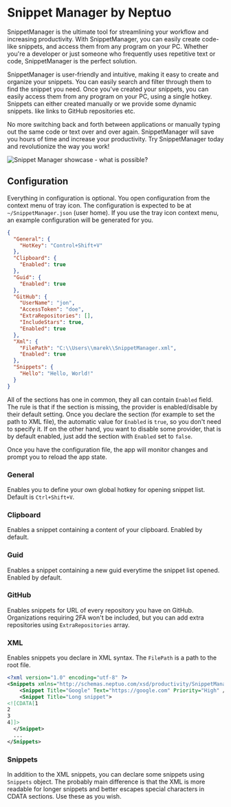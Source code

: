 # Snippet Manager by Neptuo

SnippetManager is the ultimate tool for streamlining your workflow and increasing productivity. With SnippetManager, you can easily create code-like snippets, and access them from any program on your PC. Whether you're a developer or just someone who frequently uses repetitive text or code, SnippetManager is the perfect solution.

SnippetManager is user-friendly and intuitive, making it easy to create and organize your snippets. You can easily search and filter through them to find the snippet you need. Once you've created your snippets, you can easily access them from any program on your PC, using a single hotkey. Snippets can either created manually or we provide some dynamic snippets. like links to GitHub repositories etc.

No more switching back and forth between applications or manually typing out the same code or text over and over again. SnippetManager will save you hours of time and increase your productivity. Try SnippetManager today and revolutionize the way you work!

![Snippet Manager showcase - what is possible?](https://user-images.githubusercontent.com/10020471/214050737-f68f695c-6c07-43ec-9627-8bc5d7d6c7d8.gif)

## Configuration

Everything in configuration is optional. You open configuration from the context menu of tray icon.
The configuration is expected to be at `~/SnippetManager.json` (user home). If you use the tray icon context menu, an example configuration will be generated for you.

```json
{
  "General": {
    "HotKey": "Control+Shift+V"
  },
  "Clipboard": {
    "Enabled": true
  },
  "Guid": {
    "Enabled": true
  },
  "GitHub": {
    "UserName": "jon",
    "AccessToken": "doe",
    "ExtraRepositories": [],
    "IncludeStars": true,
    "Enabled": true
  },
  "Xml": {
    "FilePath": "C:\\Users\\marek\\SnippetManager.xml",
    "Enabled": true
  },
  "Snippets": {
    "Hello": "Hello, World!"
  }
}
```

All of the sections has one in common, they all can contain `Enabled` field. The rule is that if the section is missing, the provider is enabled/disable by their default setting. Once you declare the section (for example to set the path to XML file), the automatic value for `Enabled` is `true`, so you don't need to specify it. If on the other hand, you want to disable some provider, that is by default enabled, just add the section with `Enabled` set to `false`.

Once you have the configuration file, the app will monitor changes and prompt you to reload the app state.

### General

Enables you to define your own global hotkey for opening snippet list. Default is `Ctrl+Shift+V`.

### Clipboard

Enables a snippet containing a content of your clipboard. Enabled by default.

### Guid

Enables a snippet containing a new guid everytime the snippet list opened. Enabled by default.

### GitHub

Enables snippets for URL of every repository you have on GitHub. Organizations requiring 2FA won't be included, but you can add extra repositories using `ExtraRepositories` array.

### XML

Enables snippets you declare in XML syntax. The `FilePath` is a path to the root file. 

```xml
<?xml version="1.0" encoding="utf-8" ?>
<Snippets xmlns="http://schemas.neptuo.com/xsd/productivity/SnippetManager.xsd">
	<Snippet Title="Google" Text="https://google.com" Priority="High" />
	<Snippet Title="Long snippet">
<![CDATA[1
2
3
4]]>
  </Snippet>
  ...
</Snippets>
```

### Snippets

In addition to the XML snippets, you can declare some snippets using `Snippets` object. The probably main difference is that the XML is more readable for longer snippets and better escapes special characters in CDATA sections. Use these as you wish.
